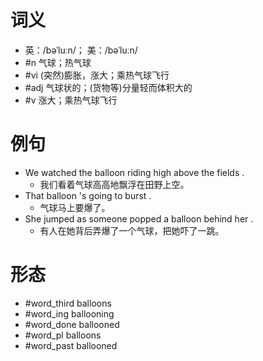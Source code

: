 # 词义
- 英：/bəˈluːn/； 美：/bəˈluːn/
- #n 气球；热气球
- #vi (突然)膨胀，涨大；乘热气球飞行
- #adj 气球状的；(货物等)分量轻而体积大的
- #v 涨大；乘热气球飞行
# 例句
- We watched the balloon riding high above the fields .
	- 我们看着气球高高地飘浮在田野上空。
- That balloon 's going to burst .
	- 气球马上要爆了。
- She jumped as someone popped a balloon behind her .
	- 有人在她背后弄爆了一个气球，把她吓了一跳。
# 形态
- #word_third balloons
- #word_ing ballooning
- #word_done ballooned
- #word_pl balloons
- #word_past ballooned
